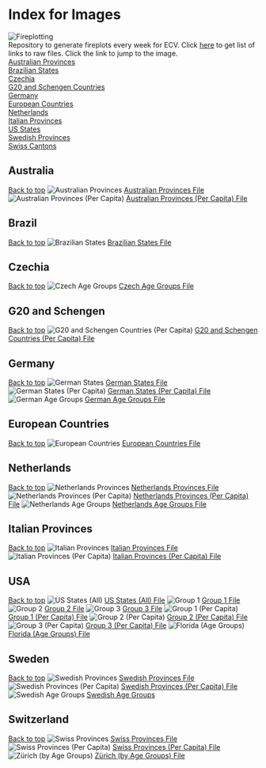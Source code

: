# Index for Images
![Fireplotting](https://github.com/TrevorWinstral/Fireplots/workflows/Fireplotting/badge.svg) \
Repository to generate fireplots every week for ECV. Click [here](https://TrevorWinstral.github.io/Fireplots) to get list of links to raw files. Click the link to jump to the image. \
[Australian Provinces](#australia) \
[Brazilian States](#brazil) \
[Czechia](#czechia) \
[G20 and Schengen Countries](#g20-and-schengen) \
[Germany](#germany) \
[European Countries](#european-countries) \
[Netherlands](#netherlands) \
[Italian Provinces](#italian-provinces) \
[US States](#usa) \
[Swedish Provinces](#sweden) \
[Swiss Cantons](#switzerland) 

## Australia
[Back to top](#index-for-images)
![Australian Provinces](https://trevorwinstral.github.io/Fireplots/Figures/Fire_Australia.png) 
[Australian Provinces File](https://trevorwinstral.github.io/Fireplots/Figures/Fire_Australia.png) 
![Australian Provinces (Per Capita)](https://trevorwinstral.github.io/Fireplots/Figures/Fire_Australia_PC.png) 
[Australian Provinces (Per Capita) File](https://trevorwinstral.github.io/Fireplots/Figures/Fire_Australia_PC.png) 

## Brazil
[Back to top](#index-for-images) 
![Brazilian States](https://trevorwinstral.github.io/Fireplots/Figures/Fire_Brazil.png) 
[Brazilian States File](https://trevorwinstral.github.io/Fireplots/Figures/Fire_Brazil.png) 

## Czechia
[Back to top](#index-for-images) 
![Czech Age Groups](https://trevorwinstral.github.io/Fireplots/Figures/Fire_Czechia_By_Age.png) 
[Czech Age Groups File](https://trevorwinstral.github.io/Fireplots/Figures/Fire_Czechia_By_Age.png) 

## G20 and Schengen
[Back to top](#index-for-images) 
![G20 and Schengen Countries (Per Capita)](https://trevorwinstral.github.io/Fireplots/Figures/Fire_Key_Countries_PC.png) 
[G20 and Schengen Countries (Per Capita) File](https://trevorwinstral.github.io/Fireplots/Figures/Fire_Key_Countries_PC.png) 

## Germany
[Back to top](#index-for-images) 
![German States](https://trevorwinstral.github.io/Fireplots/Figures/Fire_Germany.png) 
[German States File](https://trevorwinstral.github.io/Fireplots/Figures/Fire_Germany.png)
![German States (Per Capita)](https://trevorwinstral.github.io/Fireplots/Figures/Fire_Germany_PC.png) 
[German States (Per Capita) File](https://trevorwinstral.github.io/Fireplots/Figures/Fire_Germany_PC.png) 
![German Age Groups](https://trevorwinstral.github.io/Fireplots/Figures/Fire_Germany_By_Age.png) 
[German Age Groups File](https://trevorwinstral.github.io/Fireplots/Figures/Fire_Germany_By_Age.png) 

## European Countries
[Back to top](#index-for-images) 
![European Countries](https://trevorwinstral.github.io/Fireplots/Figures/Fire_Europe.png) 
[European Countries File](https://trevorwinstral.github.io/Fireplots/Figures/Fire_Europe.png) 

## Netherlands
[Back to top](#index-for-images) 
![Netherlands Provinces](https://trevorwinstral.github.io/Fireplots/Figures/Fire_Holland.png) 
[Netherlands Provinces File](https://trevorwinstral.github.io/Fireplots/Figures/Fire_Holland.png)
![Netherlands Provinces (Per Capita)](https://trevorwinstral.github.io/Fireplots/Figures/Fire_Holland_PC.png) 
[Netherlands Provinces (Per Capita) File](https://trevorwinstral.github.io/Fireplots/Figures/Fire_Holland_PC.png) 
![Netherlands Age Groups](https://trevorwinstral.github.io/Fireplots/Figures/Fire_Holland_By_Age.png) 
[Netherlands Age Groups File](https://trevorwinstral.github.io/Fireplots/Figures/Fire_Holland_By_Age.png) 

## Italian Provinces
[Back to top](#index-for-images) 
![Italian Provinces](https://trevorwinstral.github.io/Fireplots/Figures/Fire_Italy.png) 
[Italian Provinces File](https://trevorwinstral.github.io/Fireplots/Figures/Fire_Italy.png) 
![Italian Provinces (Per Capita)](https://trevorwinstral.github.io/Fireplots/Figures/Fire_Italy_PC.png) 
[Italian Provinces (Per Capita) File](https://trevorwinstral.github.io/Fireplots/Figures/Fire_Italy_PC.png) 

## USA
[Back to top](#index-for-images) 
![US States (All)](https://trevorwinstral.github.io/Fireplots/Figures/Fire_USA.png) 
[US States (All) File](https://trevorwinstral.github.io/Fireplots/Figures/Fire_USA.png) 
![Group 1](https://trevorwinstral.github.io/Fireplots/Figures/Fire_USA_Partition_1.png) 
[Group 1 File](https://trevorwinstral.github.io/Fireplots/Figures/Fire_USA_Partition_1.png) 
![Group 2](https://trevorwinstral.github.io/Fireplots/Figures/Fire_USA_Partition_2.png) 
[Group 2 File](https://trevorwinstral.github.io/Fireplots/Figures/Fire_USA_Partition_2.png) 
![Group 3](https://trevorwinstral.github.io/Fireplots/Figures/Fire_USA_Partition_3.png) 
[Group 3 File](https://trevorwinstral.github.io/Fireplots/Figures/Fire_USA_Partition_3.png) 
![Group 1 (Per Capita)](https://trevorwinstral.github.io/Fireplots/Figures/Fire_USA_Partition_1_PC.png) 
[Group 1 (Per Capita) File](https://trevorwinstral.github.io/Fireplots/Figures/Fire_USA_Partition_1_PC.png) 
![Group 2 (Per Capita)](https://trevorwinstral.github.io/Fireplots/Figures/Fire_USA_Partition_2_PC.png) 
[Group 2 (Per Capita) File](https://trevorwinstral.github.io/Fireplots/Figures/Fire_USA_Partition_2_PC.png) 
![Group 3 (Per Capita)](https://trevorwinstral.github.io/Fireplots/Figures/Fire_USA_Partition_3_PC.png) 
[Group 3 (Per Capita) File](https://trevorwinstral.github.io/Fireplots/Figures/Fire_USA_Partition_3_PC.png) 
![Florida (Age Groups)](https://trevorwinstral.github.io/Fireplots/Figures/Fire_Florida.png) 
[Florida (Age Groups) File](https://trevorwinstral.github.io/Fireplots/Figures/Fire_Florida.png) 

## Sweden
[Back to top](#index-for-images)
![Swedish Provinces](https://trevorwinstral.github.io/Fireplots/Figures/Fire_Sweden.png) 
[Swedish Provinces File](https://trevorwinstral.github.io/Fireplots/Figures/Fire_Sweden.png) 
![Swedish Provinces (Per Capita)](https://trevorwinstral.github.io/Fireplots/Figures/Fire_Sweden_PC.png) 
[Swedish Provinces (Per Capita) File](https://trevorwinstral.github.io/Fireplots/Figures/Fire_Sweden_PC.png) 
![Swedish Age Groups](https://trevorwinstral.github.io/Fireplots/Figures/Fire_Sweden_By_Age.png) 
[Swedish Age Groups](https://trevorwinstral.github.io/Fireplots/Figures/Fire_Sweden_By_Age.png) 

## Switzerland
[Back to top](#index-for-images)
![Swiss Provinces](https://trevorwinstral.github.io/Fireplots/Figures/Fire_Switzerland.png) 
[Swiss Provinces File](https://trevorwinstral.github.io/Fireplots/Figures/Fire_Switzerland.png) 
![Swiss Provinces (Per Capita)](https://trevorwinstral.github.io/Fireplots/Figures/Fire_Switzerland_PC.png) 
[Swiss Provinces (Per Capita) File](https://trevorwinstral.github.io/Fireplots/Figures/Fire_Switzerland_PC.png) 
![Zürich (by Age Groups)](https://trevorwinstral.github.io/Fireplots/Figures/Fire_Zürich.png) 
[Zürich (by Age Groups) File](https://trevorwinstral.github.io/Fireplots/Figures/Fire_Zürich.png) 